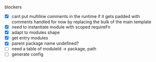 blockers
- [x] cant put multiline comments in the runtime if it gets padded with comments
  handled for now by replacing the bulk of the main template
- [x] need to instantiate module with scoped requireFn
- [x] adapt to modules shape
- [x] get entry modules
- [x] parent package name undefined?
- [ ] need a table of moduleId -> package, path
- [ ] generate config
